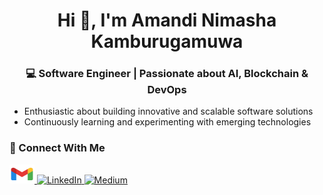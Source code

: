 <h1 align="center">Hi 👋, I'm Amandi Nimasha Kamburugamuwa</h1>
<h3 align="center">💻 Software Engineer | Passionate about AI, Blockchain & DevOps</h3>

- Enthusiastic about building innovative and scalable software solutions 
- Continuously learning and experimenting with emerging technologies  

### 🤝 Connect With Me  
<p align="left">
  <a href="mailto:amandinimasha99@gmail.com" target="_blank">
    <img src="https://raw.githubusercontent.com/rahuldkjain/github-profile-readme-generator/master/src/images/icons/Social/gmail.svg" alt="Gmail" height="30" width="40"/>
  </a>
  <a href="https://www.linkedin.com/in/amandi-nimasha-0077a5259" target="_blank">
    <img src="https://raw.githubusercontent.com/rahuldkjain/github-profile-readme-generator/master/src/images/icons/Social/linked-in-alt.svg" alt="LinkedIn" height="30" width="40"/>
  </a>
  <a href="https://medium.com/@amandinimasha99" target="_blank">
    <img src="https://raw.githubusercontent.com/rahuldkjain/github-profile-readme-generator/master/src/images/icons/Social/medium.svg" alt="Medium" height="30" width="40"/>
  </a>
</p>

